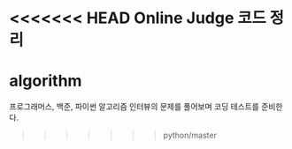 <<<<<<< HEAD
Online Judge 코드 정리
=======
# algorithm

프로그래머스, 백준, 파이썬 알고리즘 인터뷰의 문제를 풀어보며 코딩 테스트를 준비한다.
>>>>>>> python/master
